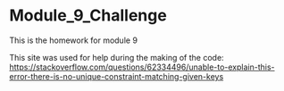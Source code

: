 # Module_9_Challenge
This is the homework for module 9

This site was used for help during the making of the code: https://stackoverflow.com/questions/62334496/unable-to-explain-this-error-there-is-no-unique-constraint-matching-given-keys